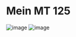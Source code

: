 #  Mein MT 125 
![image](https://github.com/leandrokueng/Lern-Periode-5/assets/142885514/7a0e5211-e5fb-4b40-8152-ef12f1d46dba)
![image](https://github.com/leandrokueng/Lern-Periode-5/assets/142885514/d04780aa-69f6-4059-ac24-279fd4a5a433)


